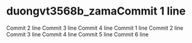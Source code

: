 # duongvt3568b_zamaCommit 1 line
Commit 2 line
Commit 3 line
Commit 4 line
Commit 1 line
Commit 2 line
Commit 3 line
Commit 4 line
Commit 5 line
Commit 6 line
